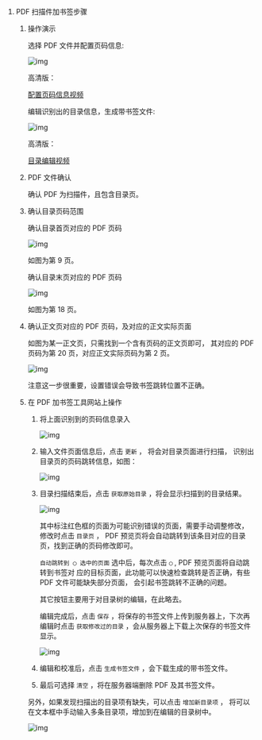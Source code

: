 1.  PDF 扫描件加书签步骤

    1.  操作演示
    
        选择 PDF 文件并配置页码信息:
        
        ![img](./images/start.gif)
        
        高清版：
        
        [配置页码信息视频](./images/start.webm)
        
        编辑识别出的目录信息，生成带书签文件:
        
        ![img](./images/edit.gif)
        
        高清版：
        
        [目录编辑视频](images/edit.webm)
    
    2.  PDF 文件确认
    
        确认 PDF 为扫描件，且包含目录页。
    
    3.  确认目录页码范围
    
        确认目录首页对应的 PDF 页码
        
        ![img](./images/content_start.png)
        
        如图为第 9 页。
        
        确认目录末页对应的 PDF 页码
        
        ![img](./images/content_end.png)
        
        如图为第 18 页。
    
    4.  确认正文页对应的 PDF 页码，及对应的正文实际页面
    
        如图为某一正文页，只需找到一个含有页码的正文页即可， 其对应的 PDF 页码为第 20 页，对应正文实际页码为第 2 页。
        
        ![img](./images/main.png)
        
        注意这一步很重要，设置错误会导致书签跳转位置不正确。
    
    5.  在 PDF 加书签工具网站上操作
    
        1.  将上面识别到的页码信息录入
            
            ![img](./images/page_info.png)
        
        2.  输入文件页面信息后，点击 `更新` ， 将会对目录页面进行扫描， 识别出目录页的页码跳转信息，如图：
            
            ![img](./images/scanning.png)
        
        3.  目录扫描结束后，点击 `获取原始目录` ，将会显示扫描到的目录结果。
            
            ![img](./images/download_content.png)
            
            其中标注红色框的页面为可能识别错误的页面，需要手动调整修改，修改时点击 `目录页` ， PDF 预览页将会自动跳转到该条目对应的目录页，找到正确的页码修改即可。
            
            `自动跳转到 ◯ 选中的页面` 选中后，每次点击 `◯` , PDF 预览页面将自动跳转到书签对 应的目标页面，此功能可以快速检查跳转是否正确，有些 PDF 文件可能缺失部分页面， 会引起书签跳转不正确的问题。
            
            其它按钮主要用于对目录树的编辑，在此略去。
            
            编辑完成后，点击 `保存` ，将保存的书签文件上传到服务器上，下次再编辑时点击 `获取修改过的目录` ，会从服务器上下载上次保存的书签文件显示。
            
            ![img](./images/save_content.png)
        
        4.  编辑和校准后，点击 `生成书签文件` ，会下载生成的带书签文件。
        
        5.  最后可选择 `清空` ，将在服务器端删除 PDF 及其书签文件。
        
        另外，如果发现扫描出的目录项有缺失，可以点击 `增加新目录项` ， 将可以在文本框中手动输入多条目录项，增加到在编辑的目录树中。
        
        ![img](./images/add_content.png)
